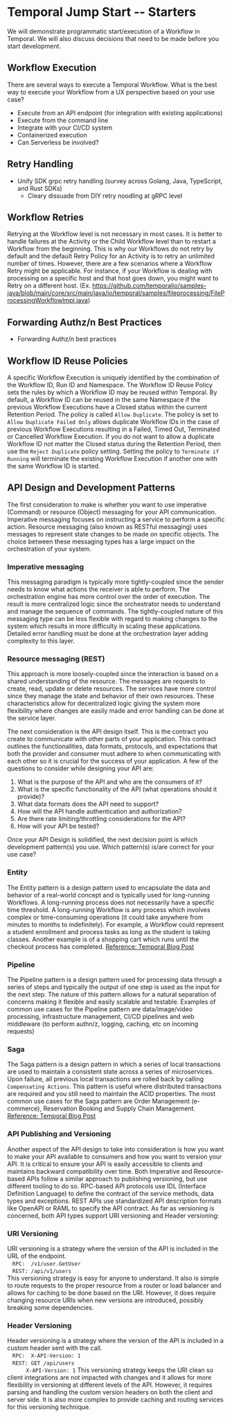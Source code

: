 # Temporal Jump Start -- Starters
We will demonstrate programmatic start/execution of a Workflow in Temporal. We will also discuss decisions that need to be made before you start development. 

## Workflow Execution
There are several ways to execute a Temporal Workflow. What is the best way to execute your Workflow from a UX perspective based on your use case?
* Execute from an API endpoint (for integration with existing applications)
* Execute from the command line
* Integrate with your CI/CD system
* Containerized execution
* Can Serverless be involved?

## Retry Handling
* Unify SDK grpc retry handling (survey across Golang, Java, TypeScript, and Rust SDKs)
    * Cleary dissuade from DIY retry noodling at gRPC level

## Workflow Retries
Retrying at the Workflow level is not necessary in most cases. It is better to handle failures at the Activity or the Child Workflow level than to restart a Workflow from the beginning. This is why our Workflows do not retry by default and the default Retry Policy for an Activity is to retry an unlimited number of times. However, there are a few scenarios where a Workflow Retry might be applicable. For instance, if your Workflow is dealing with processing on a specific host and that host goes down, you might want to Retry on a different host. (Ex. https://github.com/temporalio/samples-java/blob/main/core/src/main/java/io/temporal/samples/fileprocessing/FileProcessingWorkflowImpl.java) 

## Forwarding Authz/n Best Practices
* Forwarding Authz/n best practices

## Workflow ID Reuse Policies
A specific Workflow Execution is uniquely identified by the combination of the Workflow ID, Run ID and Namespace. The Workflow ID Reuse Policy sets the rules by which a Workflow ID may be reused within Temporal. By default, a Workflow ID can be reused in the same Namespace if the previous Workflow Executions have a Closed status within the current Retention Period. The policy is called `Allow Duplicate`. The policy is set to `Allow Duplicate Failed Only` allows duplicate Workflow IDs in the case of previous Workflow Executions resulting in a Failed, Timed Out, Terminated or Cancelled Workflow Execution. If you do not want to allow a duplicate Workflow ID not matter the Closed status during the Retention Period, then use the `Reject Duplicate` policy setting. Setting the policy to `Terminate if Running` will terminate the existing Workflow Execution if another one with the same Workflow ID is started.

## API Design and Development Patterns
The first consideration to make is whether you want to use imperative (Command) or resource (Object) messaging for your API communication. Imperative messaging focuses on instructing a service to perform a specific action. Resource messaging (also known as RESTful messaging) uses messages to represent state changes to be made on specific objects. The choice between these messaging types has a large impact on the orchestration of your system. 
### Imperative messaging 
This messaging paradigm is typically more tightly-coupled since the sender needs to know what actions the receiver is able to perform. The orchestration engine has more control over the order of execution. The result is more centralized logic since the orchestrator needs to understand and manage the sequence of commands. The tightly-coupled nature of this messaging type can be less flexible with regard to making changes to the system which results in more difficulty in scaling these applications. Detailed error handling must be done at the orchestration layer adding complexity to this layer.
### Resource messaging (REST)
This approach is more loosely-coupled since the interaction is based on a shared understanding of the resource. The messages are requests to create, read, update or delete resources. The services have more control since they manage the state and behavior of their own resources. These characteristics allow for decentralized logic giving the system more flexibility where changes are easily made and error handling can be done at the service layer.


The next consideration is the API design itself. This is the contract you create to communicate with other parts of your application. This contract outlines the functionalities, data formats, protocols, and expectations that both the provider and consumer must adhere to when communicating with each other so it is crucial for the success of your application. A few of the questions to consider while designing your API are:

1. What is the purpose of the API and who are the consumers of it?
2. What is the specific functionality of the API (what operations should it provide)?
3. What data formats does the API need to support?
4. How will the API handle authentication and authorization?
5. Are there rate limiting/throttling considerations for the API?
6. How will your API be tested?

Once your API Design is solidified, the next decision point is which development pattern(s) you use. Which pattern(s) is/are correct for your use case?
### Entity
The Entity pattern is a design pattern used to encapsulate the data and behavior of a real-world concept and is typically used for long-running Workflows. A long-running process does not necessarily have a specific time threshold. A long-running Workflow is any process which involves complex or time-consuming operations (it could take anywhere from minutes to months to indefinitely). For example, a Workflow could represent a student enrollment and process tasks as long as the student is taking classes. Another example is of a shopping cart which runs until the checkout process has completed. [Reference: Temporal Blog Post](https://temporal.io/blog/very-long-running-workflows)
### Pipeline
The Pipeline pattern is a design pattern used for processing data through a series of steps and typically the output of one step is used as the input for the next step. The nature of this pattern allows for a natural separation of concerns making it flexible and easily scalable and testable. Examples of common use cases for the Pipeline pattern are data/image/video processing, infrastructure management, CI/CD pipelines and web middleware (to perform authn/z, logging, caching, etc on incoming requests)
### Saga
The Saga pattern is a design pattern in which a series of local transactions are used to maintain a consistent state across a series of microservices. Upon failure, all previous local transactions are rolled back by calling ```Compensating Actions```. This pattern is useful where distributed transactions are required and you still need to maintain the ACID properties. The most common use cases for the Saga pattern are Order Management (e-commerce), Reservation Booking and Supply Chain Management. [Reference: Temporal Blog Post](https://temporal.io/blog/saga-pattern-made-easy)

### API Publishing and Versioning
Another aspect of the API design to take into consideration is how you want to make your API available to consumers and how you want to version your API. It is critical to ensure your API is easily accessible to clients and maintains backward compatibility over time. Both Imperative and Resource-based APIs follow a similar approach to publishing versioning, but use different tooling to do so. RPC-based API protocols use IDL (Interface Definition Language) to define the contract of the service methods, data types and exceptions. REST APIs use standardized API description formats like OpenAPI or RAML to specify the API contract. As far as versioning is concerned, both API types support URI versioning and Header versioning:

   ### URI Versioning
   URI versioning is a strategy where the version of the API is included in the URL of the endpoint. \
   &nbsp;&nbsp;&nbsp;```RPC:  /v1/user.GetUser``` \
   &nbsp;&nbsp;&nbsp;```REST: /api/v1/users``` \
   This versioning strategy is easy for anyone to understand. It also is simple to route requests to the proper resource from a router or load balancer and allows for caching to be done based on the URI. However, it does require changing resource URIs when new versions are introduced, possibly breaking some dependencies.

   ### Header Versioning
   Header versioning is a strategy where the version of the API is included in a custom header sent with the call. \
   &nbsp;&nbsp;&nbsp;```RPC:  X-API-Version: 1``` \
   &nbsp;&nbsp;&nbsp;```REST: GET /api/users``` \
   &nbsp;&nbsp;&nbsp;&nbsp;&nbsp;&nbsp;&nbsp;&nbsp;&nbsp;&nbsp;&nbsp;```X-API-Version: 1```
   This versioning strategy keeps the URI clean so client integrations are not impacted with changes and it allows for more flexibility in versioning at different levels of the API. However, it requires parsing and handling the custom version headers on both the client and server side. It is also more complex to provide caching and routing services for this versioning technique.
 





